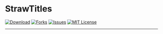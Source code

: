 # StrawTitles

[![Download][download-shield]][download-url]
[![Forks][forks-shield]][forks-url]
[![Issues][issues-shield]][issues-url]
[![MIT License][license-shield]][license-url]

[forks-shield]: https://img.shields.io/github/forks/StrawberryCorps/StrawTitles?style=for-the-badge
[forks-url]: https://github.com/StrawberryCorps/StrawTitles/network/members
[download-shield]: https://img.shields.io/github/downloads/StrawberryCorps/StrawTitles/total?style=for-the-badge
[download-url]: https://github.com/StrawberryCorps/StrawTitles/releases/latest
[issues-shield]: https://img.shields.io/github/issues/StrawberryCorps/StrawTitles?style=for-the-badge
[issues-url]: https://github.com/StrawberryCorps/StrawTitles/issues
[license-shield]: https://img.shields.io/github/license/StrawberryCorps/StrawTitles?style=for-the-badge
[license-url]: https://github.com/StrawberryCorps/StrawTitles/blob/main/LICENSE

--- 